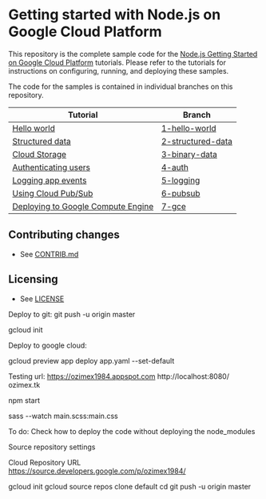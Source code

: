 # Getting started with Node.js on Google Cloud Platform

This repository is the complete sample code for the [Node.js Getting Started on Google Cloud Platform](http://cloud.google.com/nodejs/getting-started) tutorials. Please refer to the tutorials for instructions on configuring, running, and deploying these samples.

The code for the samples is contained in individual branches on this repository.

Tutorial | Branch
---------|-------
[Hello world](https://cloud.google.com/nodejs/getting-started/hello-world) | [1-hello-world](https://github.com/GoogleCloudPlatform/nodejs-getting-started/tree/1-hello-world)
[Structured data](https://cloud.google.com/nodejs/getting-started/using-structured-data) | [2-structured-data](https://github.com/GoogleCloudPlatform/nodejs-getting-started/tree/2-structured-data)
[Cloud Storage](https://cloud.google.com/nodejs/getting-started/using-cloud-storage) | [3-binary-data](https://github.com/GoogleCloudPlatform/nodejs-getting-started/tree/3-binary-data)
[Authenticating users](https://cloud.google.com/nodejs/getting-started/authenticate-users) | [4-auth](https://github.com/GoogleCloudPlatform/nodejs-getting-started/tree/4-auth)
[Logging app events](https://cloud.google.com/nodejs/getting-started/logging-application-events) | [5-logging](https://github.com/GoogleCloudPlatform/nodejs-getting-started/tree/5-logging)
[Using Cloud Pub/Sub](https://cloud.google.com/nodejs/getting-started/using-pub-sub) | [6-pubsub](https://github.com/GoogleCloudPlatform/nodejs-getting-started/tree/6-pubsub)
[Deploying to Google Compute Engine](https://cloud.google.com/nodejs/getting-started/run-on-compute-engine) | [7-gce](https://github.com/GoogleCloudPlatform/nodejs-getting-started/tree/7-gce)

## Contributing changes

* See [CONTRIB.md](CONTRIB.md)


## Licensing

* See [LICENSE](LICENSE)

Deploy to git:
git push -u origin master



gcloud init

Deploy to google cloud:

gcloud preview app deploy app.yaml --set-default


Testing url:
https://ozimex1984.appspot.com
http://localhost:8080/
ozimex.tk

npm start


sass --watch main.scss:main.css


To do:
Check how to deploy the code without deploying the node_modules


Source repository settings

Cloud Repository URL
https://source.developers.google.com/p/ozimex1984/

gcloud init
gcloud source repos clone default <local-directory>
cd <local-directory>
git push -u origin master
